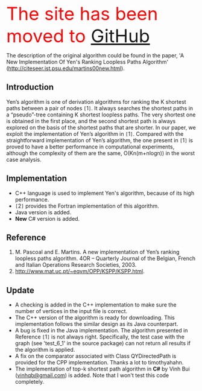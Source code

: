 <font color='red' size='20'>The site has been moved to <a href='http://thinkingscale.com/k-shortest-paths-cpp-version/'>GitHub</a></font>


The description of the original algorithm could be found in the paper, 'A New Implementation Of Yen's Ranking Loopless Paths Algorithm' (http://citeseer.ist.psu.edu/martins00new.html).
## Introduction ##
Yen’s algorithm is one of derivation algorithms for ranking the K shortest paths between a pair of nodes `[`1`]`. It always searches the shortest paths in a “pseudo”-tree containing K shortest loopless paths. The very shortest one is obtained in the first place, and the second shortest path is always explored on the basis of the shortest paths that are shorter. In our paper, we exploit the implementation of Yen’s algorithm in `[`1`]`. Compared with the straightforward implementation of Yen’s algorithm, the one present in `[`1`]` is proved to have a better performance in computational experiments, although the complexity of them are the same, O(Kn(m+nlogn)) in the worst case analysis.

## Implementation ##
  * C++ language is used to implement Yen's algorithm, because of its high performance.
  * `[`2`]` provides the Fortran implementation of this algorithm.
  * Java version is added.
  * **New** C# version is added.

## Reference ##
  1. M. Pascoal and E. Martins. A new implementation of Yen’s ranking loopless paths algorithm. 4OR – Quarterly Journal of the Belgian, French and Italian Operations Research Societies, 2003.
  1. http://www.mat.uc.pt/~eqvm/OPP/KSPP/KSPP.html.

## Update ##
  * A checking is added in the C++ implementation to make sure the number of vertices in the input file is correct.
  * The C++ version of the algorithm is ready for downloading. This implementation follows the similar design as its Java counterpart.
  * A bug is fixed in the Java implementation. The algorithm presented in Reference `[`1`]` is not always right. Specifically, the test case with the graph (see 'test\_6\_1' in the source package) can not return all results if the algorithm is applied.
  * A fix on the comparator associated with Class QYDirectedPath is provided for the CPP implementation. Thanks a lot to timothyahahn.
  * The implementation of top-k shortest path algorithm in **C#** by Vinh Bui (vinhqb@gmail.com) is added. Note that I won't test this code completely.